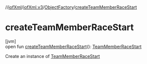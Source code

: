 //[iofXml](../../../index.md)/[iofXml.v3](../index.md)/[ObjectFactory](index.md)/[createTeamMemberRaceStart](create-team-member-race-start.md)

# createTeamMemberRaceStart

[jvm]\
open fun [createTeamMemberRaceStart](create-team-member-race-start.md)(): [TeamMemberRaceStart](../-team-member-race-start/index.md)

Create an instance of [TeamMemberRaceStart](../-team-member-race-start/index.md)
